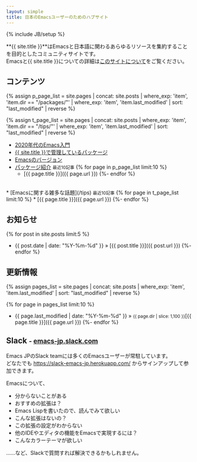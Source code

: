 ```yaml
---
layout: simple
title: 日本のEmacsユーザーのためのハブサイト
---
```

{% include JB/setup %}

**{{ site.title }}**はEmacsと日本語に関わるあらゆるリソースを集約することを目的としたコミュニティサイトです。  
Emacsと{{ site.title }}についての詳細は[このサイトについて](/about)をご覧ください。

## コンテンツ

{% assign p_page_list
     = site.pages | concat: site.posts
       | where_exp: 'item', 'item.dir == "/packages/"'
       | where_exp: 'item', 'item.last_modified'
       | sort: "last_modified"
       | reverse %}

{% assign t_page_list
     = site.pages | concat: site.posts
       | where_exp: 'item', 'item.dir == "/tips/"'
       | where_exp: 'item', 'item.last_modified'
       | sort: "last_modified"
       | reverse %}

* [2020年代のEmacs入門](/tips/emacs-in-2020)
* [{{ site.title }}で管理しているパッケージ](/maintenances)
* [Emacsのバージョン](/tips/versions)
* [パッケージ紹介](/packages) <small>最近10記事</small>
{% for page in p_page_list limit:10 %}
  * [{{ page.title }}]({{ page.url }})
{%- endfor %}
<div style="margin-bottom:2rem;"></div>
* [Emacsに関する雑多な話題](/tips) <small>最近10記事</small>
{% for page in t_page_list limit:10 %}
  * [{{ page.title }}]({{ page.url }})
{%- endfor %}

## お知らせ

{% for post in site.posts limit:5 %}
* {{ post.date | date: "%Y-%m-%d" }} &raquo; [{{ post.title }}]({{ post.url }})
{%- endfor %}

## 更新情報

{% assign pages_list
     = site.pages | concat: site.posts
       | where_exp: 'item', 'item.last_modified'
       | sort: "last_modified"
       | reverse %}

{% for page in pages_list limit:10 %}
* {{ page.last_modified | date: "%Y-%m-%d" }} &raquo; <small>{{ page.dir | slice: 1,100 }}</small>[{{ page.title }}]({{ page.url }})
{%- endfor %}


## Slack <small>- [emacs-jp.slack.com](https://emacs-jp.slack.com/)</small>

Emacs JPのSlack teamには多くのEmacsユーザーが常駐しています。  
どなたでも <https://slack-emacs-jp.herokuapp.com/> からサインアップして参加できます。

Emacsについて、

* 分からないことがある
* おすすめの拡張は？
* Emacs Lispを書いたので、読んでみて欲しい
* こんな拡張はないの？
* この拡張の設定がわからない
* 他のIDEやエディタの機能をEmacsで実現するには？
* こんなカラーテーマが欲しい

……など、Slackで質問すれば解決できるかもしれません。
